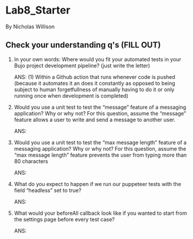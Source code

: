 # Lab8_Starter
By Nicholas Willison

## Check your understanding q's (FILL OUT)
1. In your own words: Where would you fit your automated tests in your Bujo project development pipeline? (just write the letter)
   
   ANS: (1) Within a Github action that runs whenever code is pushed (because it automates it an does it constantly as opposed to being subject to human forgetfullness of manually having to do it or only running once when development is completed)

2. Would you use a unit test to test the “message” feature of a messaging application? Why or why not? For this question, assume the “message” feature allows a user to write and send a message to another user.
   
   ANS:

3. Would you use a unit test to test the “max message length” feature of a messaging application? Why or why not? For this question, assume the “max message length” feature prevents the user from typing more than 80 characters
   
   ANS:

4. What do you expect to happen if we run our puppeteer tests with the field “headless” set to true?
   
   ANS:

5. What would your beforeAll callback look like if you wanted to start from the settings page before every test case?
   
   ANS: